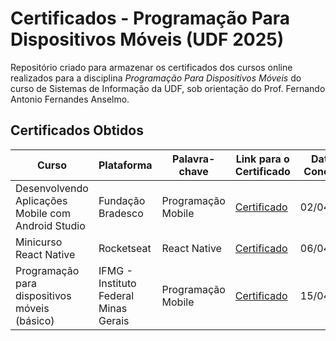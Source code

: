 # Certificados - Programação Para Dispositivos Móveis (UDF 2025)

Repositório criado para armazenar os certificados dos cursos online realizados para a disciplina *Programação Para Dispositivos Móveis* do curso de Sistemas de Informação da UDF, sob orientação do Prof. Fernando Antonio Fernandes Anselmo.

## Certificados Obtidos

| Curso                                      | Plataforma         | Palavra-chave         | Link para o Certificado                                                                                          | Data de Conclusão |
|--------------------------------------------|--------------------|-----------------------|---------------------------------------------------------------------------------------------------------------|-------------------|
| Desenvolvendo Aplicações Mobile com Android Studio | Fundação Bradesco | Programação Mobile    | [Certificado](https://github.com/danielaureliano/Certificados-Programacao-Mobile-UDF-2025/blob/main/Certificados%2FCertificado%20Desenvolvemendo%20Aplicacoes%20Mobile%20com%20Android%20Studio%20-%20Daniel%20Aureliano.pdf) | 02/04/2025  |
| Minicurso React Native                     | Rocketseat         | React Native          | [Certificado](https://github.com/danielaureliano/Certificados-Programacao-Mobile-UDF-2025/blob/2a22a85527436840ac0d5198d06b081fb96ff0d3/Certificados/Minicurso%20React%20Native.pdf)                  | 06/04/2025  |
| Programação para dispositivos móveis (básico) | IFMG - Instituto Federal Minas Gerais | Programação Mobile    | [Certificado](https://github.com/danielaureliano/Certificados-Programacao-Mobile-UDF-2025/blob/fd6f95320e35240170216d880f5474424cf1b1d4/Certificados/Programa%C3%A7%C3%A3o_para_dispositivos_m%C3%B3veis_(b%C3%A1sico)-Gere_o_seu_certificado_86692.pdf) | 15/04/2025  |
